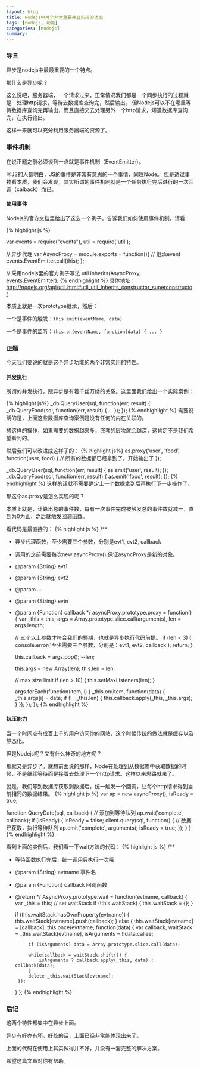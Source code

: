 ```yaml
---
layout: blog
title: Nodejs中两个非常重要并且实用的功能
tags: [nodejs, 功能]
categories: [nodejs]
summary: 
---
```

### 导言
异步是nodejs中最最重要的一个特点。

那什么是异步呢？

这么说吧，服务器端，一个请求过来，正常情况我们都是一个同步执行的过程就是：处理http请求，等待去数据库查询完，然后输出。
但Nodejs可以不在哪里等待数据库查询完再输出，而且直接又去处理另外一个http请求，知道数据库查询完，在执行输出。

这样一来就可以充分利用服务器端的资源了。

### 事件机制
在说正题之前必须谈到一点就是事件机制（EventEmitter）。

写JS的人都明白，JS的事件是非常有意思的一个事情，同理Node。
但是透过事物看本质，我们会发现，其实所谓的事件机制就是一个任务执行完后进行的一次回调（calback）而已。

#### 使用事件
Nodejs的官方文档里给出了这么一个例子，告诉我们如何使用事件机制，请看：

{% highlight js %}

var events = require("events"),
    util = require('util');
    
// 异步代理
var AsyncProxy = module.exports = function(){
    // 继承event
    events.EventEmitter.call(this);
};
                                        
// 采用nodejs里的官方例子写法
util.inherits(AsyncProxy, events.EventEmitter);
{% endhighlight %}
具体地址：<http://nodejs.org/api/util.html#util_util_inherits_constructor_superconstructor>

本质上就是一次prototype继承，然后：

一个是事件的触发：``this.emit(eventName, data)``

一个是事件的监听：``this.on(eventName, function(data) { ... }``

### 正题
今天我们要说的就是这个异步功能的两个非常实用的特性。

#### 并发执行
所谓的并发执行，跟异步是有着千丝万缕的关系。这里面我们给出一个实际案例：

{% highlight js%}
_db.QueryUser(sql, function(err, result) {
    _db.QueryFood(sql, function(err, result) {
        ...
    });
});
{% endhighlight %}
需要说明的是，上面这些数据库查询案例是没有任何的内在关联的。

想这样的操作，如果需要的数据越来多，嵌套的层次就会越深，这肯定不是我们希望看到的。

然后我们可以改进成这样子的：
{% highlight js%}
as.proxy('user', 'food', function(user, food) {
    // 所有的数据都已经拿到了，开始输出了
});

_db.QueryUser(sql, function(err, result) {
    as.emit('user', result);
});
_db.QueryFood(sql, function(err, result) {
    as.emit('food', result);
});
{% endhighlight %}
这样的话就不需要确定上一个数据拿到后再执行下一步操作了。

那这个as.proxy是怎么实现的呢？

本质上就是，计算出总的事件数，每有一次事件完成被触发总的事件数就减一，直到为0为止，之后就触发回调函数。

看代码是最直接的：
{% highlight js %}
/**
 * 异步代理函数，至少需要三个参数，分别是evt1, evt2, callback
 * 调用的之前需要每次new asyncProxy();保证asyncProxy是新的对象。
 * @param {String} evt1
 * @param {String} evt2
 * @param ...
 * @param {String} evtn
 * @param {Function} callback
*/
asyncProxy.prototype.proxy = function() {
    var _this = this,
        args = Array.prototype.slice.call(arguments),
        len = args.length;

    // 三个以上参数才符合我们的预期，也就是异步执行代码前提。
    if (len < 3) {
        console.error('至少需要三个参数，分别是：evt1, evt2, callback');
        return;
    }

    this.callback = args.pop();
    --len;

    this.args = new Array(len);
    this.len = len;

    // max size limit
    if (len > 10) {
        this.setMaxListeners(len);
    }

    args.forEach(function(item, i) {
        _this.on(item, function(data) {
            _this.args[i] = data;
            if (!--_this.len) {
                this.callback.apply(_this, _this.args);
            }
        });
    });
});
{% endhighlight %}

#### 抗压能力
当一个时间点有成百上千的用户访问你的网站，这个时候传统的做法就是缓存以及静态化。

但是Nodejs呢？又有什么神奇的地方呢？

那就又是异步了。就想前面说的那样，Node在处理到从数据库中获取数据的时候，不是继续等待而是接着去处理下一个http请求。这样以来思路就来了。

就是，我们等到数据库获取到数据后，统一触发一个回调，让每个http请求得到当前相同的数据结果。
{% highlight js %}
var ap = new asyncProxy(),
    isReady = true;

function QueryDate(sql, callback) {
    // 添加到等待队列
    ap.wait('complete', callback);
    if (isReady) {
        isReady = false;
        client.query(sql, function() {
            // 数据已获取，执行等待队列
            ap.emit('complete', arguments);
            isReady = true;
        });
    }
}
{% endhighlight %}

看到上面的实例后，我们看一下wait方法的代码：
{% highlight js %}
/**
 * 等待函数执行完后，统一调用只执行一次哦
 * @param {String} evtname 事件名
 * @param {Function} callback 回调函数
 * @return
 */
AsyncProxy.prototype.wait = function(evtname, callback) {
    var _this = this;
    // set waitStack
    if (!this.waitStack) {
        this.waitStack = {};
    }

    if (this.waitStack.hasOwnProperty(evtname)) {
        this.waitStack[evtname].push(callback);
    } else {
        this.waitStack[evtname] = [callback];
        this.once(evtname, function(data) {
            var callback,
                waitStack = _this.waitStack[evtname],
                isArguments = !!data.callee;

            if (isArguments) data = Array.prototype.slice.call(data);

            while(callback = waitStack.shift()) {
                isArguments ? callback.apply(_this, data) : callback(data);
            }
            delete _this.waitStack[evtname];
        });
    }
};
{% endhighlight %}

### 后记
这两个特性都集中在异步上面。

异步有好亦有坏。好处的话，上面已经非常能体现出来了。

上面的代码在使用上其实做得并不好，并没有一套完整的解决方案。

希望这篇文章对你有帮助。
